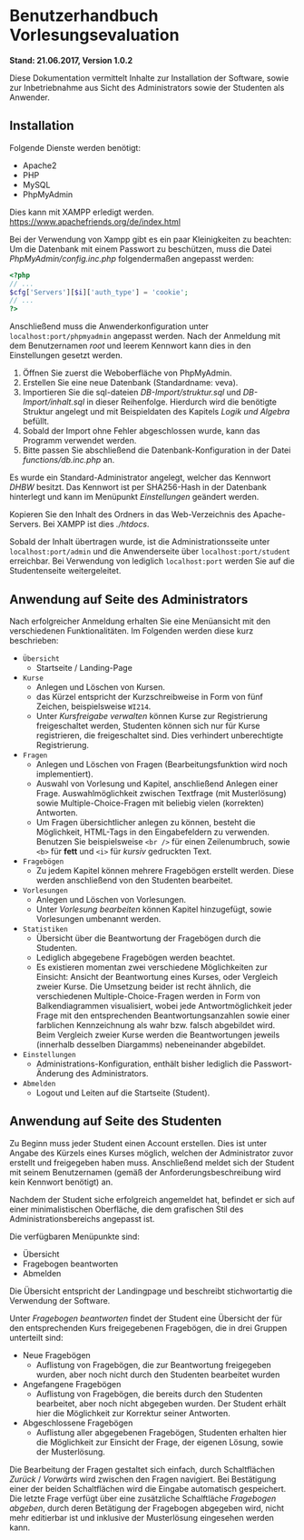 # Benutzerhandbuch Vorlesungsevaluation

**Stand: 21.06.2017, Version 1.0.2**

Diese Dokumentation vermittelt Inhalte zur Installation der Software, sowie zur Inbetriebnahme aus Sicht des Administrators sowie der Studenten als Anwender.

<div class="page-break"></div>

## Installation

Folgende Dienste werden benötigt:
* Apache2
* PHP
* MySQL
* PhpMyAdmin

Dies kann mit XAMPP erledigt werden.  
https://www.apachefriends.org/de/index.html

Bei der Verwendung von Xampp gibt es ein paar Kleinigkeiten zu beachten:  
Um die Datenbank mit einem Passwort zu beschützen, muss die Datei *PhpMyAdmin/config.inc.php* folgendermaßen angepasst werden:
```php
<?php
// ...
$cfg['Servers'][$i]['auth_type'] = 'cookie';
// ...
?>
```

Anschließend muss die Anwenderkonfiguration unter ```localhost:port/phpmyadmin``` angepasst werden. Nach der Anmeldung mit dem Benutzernamen *root* und leerem Kennwort kann dies in den Einstellungen gesetzt werden.


1. Öffnen Sie zuerst die Weboberfläche von PhpMyAdmin.
2. Erstellen Sie eine neue Datenbank (Standardname: veva).  
3. Importieren Sie die sql-dateien *DB-Import/struktur.sql* und *DB-Import/inhalt.sql* in dieser Reihenfolge.
Hierdurch wird die benötigte Struktur angelegt und mit Beispieldaten des Kapitels *Logik und Algebra* befüllt.
4. Sobald der Import ohne Fehler abgeschlossen wurde, kann das Programm verwendet werden.  
5. Bitte passen Sie abschließend die Datenbank-Konfiguration in der Datei *functions/db.inc.php* an.

Es wurde ein Standard-Administrator angelegt, welcher das Kennwort *DHBW* besitzt.
Das Kennwort ist per SHA256-Hash in der Datenbank hinterlegt und kann im Menüpunkt *Einstellungen* geändert werden.

Kopieren Sie den Inhalt des Ordners in das Web-Verzeichnis des Apache-Servers.
Bei XAMPP ist dies *./htdocs*.

Sobald der Inhalt übertragen wurde, ist die Administrationsseite unter ```localhost:port/admin```
und die Anwenderseite über ```localhost:port/student``` erreichbar. Bei Verwendung von lediglich ```localhost:port```
werden Sie auf die Studentenseite weitergeleitet.

<div class="page-break"></div>

## Anwendung auf Seite des Administrators

Nach erfolgreicher Anmeldung erhalten Sie eine Menüansicht mit den verschiedenen Funktionalitäten. Im Folgenden werden diese kurz beschrieben:

* ```Übersicht```
  * Startseite / Landing-Page
* ```Kurse```
  * Anlegen und Löschen von Kursen.
  * das Kürzel entspricht der Kurzschreibweise in Form von fünf Zeichen, beispielsweise ```WI214```.
  * Unter *Kursfreigabe verwalten* können Kurse zur Registrierung freigeschaltet werden, Studenten können sich nur für Kurse registrieren, die freigeschaltet sind. Dies verhindert unberechtigte Registrierung.
* ```Fragen```
  * Anlegen und Löschen von Fragen (Bearbeitungsfunktion wird noch implementiert).
  * Auswahl von Vorlesung und Kapitel, anschließend Anlegen einer Frage. Auswahlmöglichkeit zwischen Textfrage (mit Musterlösung) sowie Multiple-Choice-Fragen mit beliebig vielen (korrekten) Antworten.
  * Um Fragen übersichtlicher anlegen zu können, besteht die Möglichkeit, HTML-Tags in den Eingabefeldern zu verwenden. Benutzen Sie beispielsweise ```<br />``` für einen Zeilenumbruch, sowie ```<b>``` für **fett** und ```<i>``` für *kursiv* gedruckten Text.
* ```Fragebögen```
  * Zu jedem Kapitel können mehrere Fragebögen erstellt werden. Diese werden anschließend von den Studenten bearbeitet.
* ```Vorlesungen```
  * Anlegen und Löschen von Vorlesungen.
  * Unter *Vorlesung bearbeiten* können Kapitel hinzugefügt, sowie Vorlesungen umbenannt werden.
* ```Statistiken```
  * Übersicht über die Beantwortung der Fragebögen durch die Studenten.
  * Lediglich abgegebene Fragebögen werden beachtet.
  * Es existieren momentan zwei verschiedene Möglichkeiten zur Einsicht: Ansicht der Beantwortung eines Kurses, oder Vergleich zweier Kurse.
  Die Umsetzung beider ist recht ähnlich, die verschiedenen Multiple-Choice-Fragen werden in Form von Balkendiagrammen visualisiert, wobei jede Antwortmöglichkeit jeder Frage mit den entsprechenden Beantwortungsanzahlen sowie einer farblichen Kennzeichnung als wahr bzw. falsch abgebildet wird.
  Beim Vergleich zweier Kurse werden die Beantwortungen jeweils (innerhalb desselben Diargamms) nebeneinander abgebildet.
* ```Einstellungen```
  * Administrations-Konfiguration, enthält bisher lediglich die Passwort-Änderung des Administrators.
* ```Abmelden```
  * Logout und Leiten auf die Startseite (Student).

<div class="page-break"></div>

## Anwendung auf Seite des Studenten

Zu Beginn muss jeder Student einen Account erstellen. Dies ist unter Angabe des Kürzels eines Kurses möglich, welchen der Administrator zuvor erstellt und freigegeben haben muss. Anschließend meldet sich der Student mit seinem Benutzernamen (gemäß der Anforderungsbeschreibung wird kein Kennwort benötigt) an.

Nachdem der Student siche erfolgreich angemeldet hat, befindet er sich auf einer minimalistischen Oberfläche,
die dem grafischen Stil des Administrationsbereichs angepasst ist.

Die verfügbaren Menüpunkte sind:

* Übersicht
* Fragebogen beantworten
* Abmelden

Die Übersicht entspricht der Landingpage und beschreibt stichwortartig die Verwendung der Software.

Unter *Fragebogen beantworten* findet der Student eine Übersicht der für den entsprechenden Kurs freigegebenen Fragebögen,
die in drei Gruppen unterteilt sind:

* Neue Fragebögen
  * Auflistung von Fragebögen, die zur Beantwortung freigegeben wurden, aber noch nicht durch den Studenten bearbeitet wurden
* Angefangene Fragebögen
  * Auflistung von Fragebögen, die bereits durch den Studenten bearbeitet, aber noch nicht abgegeben wurden. Der Student erhält hier die Möglichkeit zur Korrektur seiner Antworten.
* Abgeschlossene Fragebögen
  * Auflistung aller abgegebenen Fragebögen, Studenten erhalten hier die Möglichkeit zur Einsicht der Frage, der eigenen Lösung, sowie der Musterlösung.

Die Bearbeitung der Fragen gestaltet sich einfach, durch Schaltflächen *Zurück* / *Vorwärts* wird zwischen den Fragen navigiert. Bei Bestätigung einer der beiden Schaltflächen wird die Eingabe automatisch gespeichert. Die letzte Frage verfügt über eine zusätzliche Schalftläche *Fragebogen abgeben*, durch deren Betätigung der Fragebogen abgegeben wird, nicht mehr editierbar ist und inklusive der Musterlösung eingesehen werden kann.

